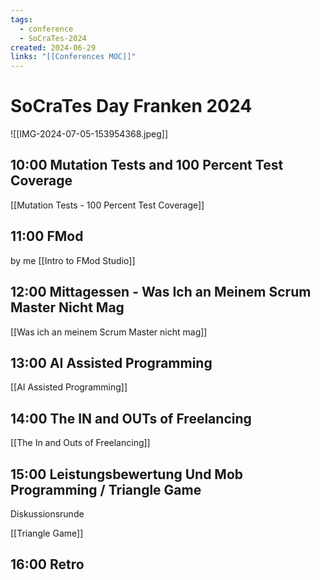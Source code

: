 ```yaml
---
tags:
  - conference
  - SoCraTes-2024
created: 2024-06-29
links: "[[Conferences MOC]]"
---
```

# SoCraTes Day Franken 2024

![[IMG-2024-07-05-153954368.jpeg]]

## 10:00 Mutation Tests and 100 Percent Test Coverage

[[Mutation Tests - 100 Percent Test Coverage]]

## 11:00 FMod

by me [[Intro to FMod Studio]]

## 12:00 Mittagessen - Was Ich an Meinem Scrum Master Nicht Mag

[[Was ich an meinem Scrum Master nicht mag]]

## 13:00 AI Assisted Programming

[[AI Assisted Programming]]

## 14:00 The IN and OUTs of Freelancing

 [[The In and Outs of Freelancing]]

## 15:00 Leistungsbewertung Und Mob Programming / Triangle Game

Diskussionsrunde

[[Triangle Game]]

## 16:00 Retro
